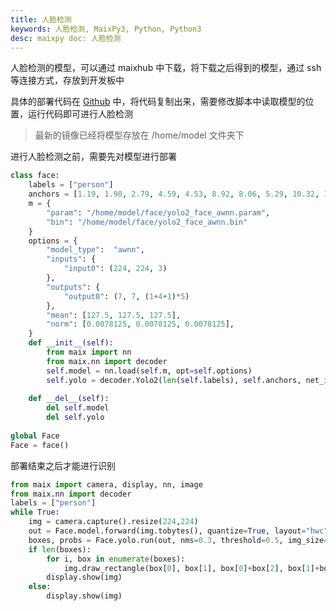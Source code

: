 ```yaml
---
title: 人脸检测
keywords: 人脸检测, MaixPy3, Python, Python3
desc: maixpy doc: 人脸检测
---
```


人脸检测的模型，可以通过 maixhub 中下载，将下载之后得到的模型，通过 ssh 等连接方式，存放到开发板中

具体的部署代码在 [Github](https://github.com/sipeed/MaixPy3/blob/master/ext_modules/_maix_nn/example/yolo2_camera.py) 中，将代码复制出来，需要修改脚本中读取模型的位置，运行代码即可进行人脸检测

> 最新的镜像已经将模型存放在 /home/model 文件夹下


进行人脸检测之前，需要先对模型进行部署
```python
class face:
    labels = ["person"]
    anchors = [1.19, 1.98, 2.79, 4.59, 4.53, 8.92, 8.06, 5.29, 10.32, 10.65]
    m = {
        "param": "/home/model/face/yolo2_face_awnn.param",
        "bin": "/home/model/face/yolo2_face_awnn.bin"
    }
    options = {
        "model_type":  "awnn",
        "inputs": {
            "input0": (224, 224, 3)
        },
        "outputs": {
            "output0": (7, 7, (1+4+1)*5)
        },
        "mean": [127.5, 127.5, 127.5],
        "norm": [0.0078125, 0.0078125, 0.0078125],
    }
    def __init__(self):
        from maix import nn
        from maix.nn import decoder
        self.model = nn.load(self.m, opt=self.options)
        self.yolo = decoder.Yolo2(len(self.labels), self.anchors, net_in_size=(224, 224), net_out_size=(7, 7))
        
    def __del__(self):
        del self.model
        del self.yolo
        
global Face
Face = face()
```

部署结束之后才能进行识别

```python
from maix import camera, display, nn, image
from maix.nn import decoder
labels = ["person"]
while True:
    img = camera.capture().resize(224,224)
    out = Face.model.forward(img.tobytes(), quantize=True, layout="hwc")
    boxes, probs = Face.yolo.run(out, nms=0.3, threshold=0.5, img_size=(224, 224))
    if len(boxes):
        for i, box in enumerate(boxes):
            img.draw_rectangle(box[0], box[1], box[0]+box[2], box[1]+box[3], (255,0,0), 1)
        display.show(img)
    else:
        display.show(img)
```


